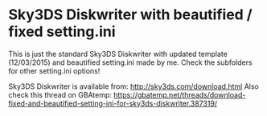 # Sky3DS Diskwriter with beautified / fixed setting.ini

This is just the standard Sky3DS Diskwriter with updated template (12/03/2015) and beautified setting.ini made by me. Check the subfolders for other setting.ini options!

Sky3DS Diskwriter is available from: http://sky3ds.com/download.html
Also check this thread on GBAtemp: https://gbatemp.net/threads/download-fixed-and-beautified-setting-ini-for-sky3ds-diskwriter.387319/
